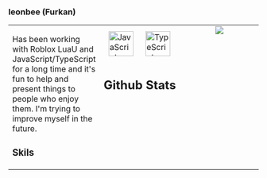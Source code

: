 ### leonbee (Furkan)
<table><tr><td valign="top" width="33%">

Has been working with Roblox LuaU and JavaScript/TypeScript for a long time and it's fun to help and present things to people who enjoy them. I'm trying to improve myself in the future.

### Skils
</td><td valign="top" width="33%">
  
<div align="left">
<a href="https://www.javascript.com/" target="_blank"><img style="margin: 10px" src="https://profilinator.rishav.dev/skills-assets/javascript-original.svg" alt="JavaScript" height="50" /></a>  
<a href="https://www.typescriptlang.org/" target="_blank"><img style="margin: 10px" src="https://profilinator.rishav.dev/skills-assets/typescript-original.svg" alt="TypeScript" height="50" /></a>  


  
## Github Stats
  </td><td valign="top" width="33%">
<div align="center"><img src="https://github-readme-stats.vercel.app/api?username=leonbee1&show_icons=true&count_private=true&hide_border=true" align="center" /></div>  

<br/>  
